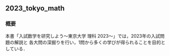 ## 2023_tokyo_math
### 概要
本書「入試数学を研究しよう〜東京大学 理科 2023〜」では，2023年の入試問題の解説と
各大問の深掘りを行い，1問から多くの学びが得られることを目的としている．

